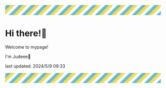 <!-- Header image -->
<img src="./pokemon/pokemon_39.png" width="1000">

# Hi there!👋

Welcome to mypage!

I'm Judeee🐷

last updated: 2024/5/9 09:33

<!-- Footer image -->
<img src="./pokemon/pokemon_39.png" width="1000">
